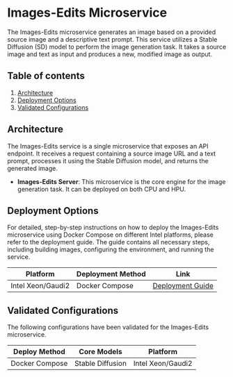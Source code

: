 # Images-Edits Microservice

The Images-Edits microservice generates an image based on a provided source image and a descriptive text prompt. This service utilizes a Stable Diffusion (SD) model to perform the image generation task. It takes a source image and text as input and produces a new, modified image as output.

## Table of contents

1.  [Architecture](#architecture)
2.  [Deployment Options](#deployment-options)
3.  [Validated Configurations](#validated-configurations)

## Architecture

The Images-Edits service is a single microservice that exposes an API endpoint. It receives a request containing a source image URL and a text prompt, processes it using the Stable Diffusion model, and returns the generated image.

- **Images-Edits Server**: This microservice is the core engine for the image generation task. It can be deployed on both CPU and HPU.

## Deployment Options

For detailed, step-by-step instructions on how to deploy the Images-Edits microservice using Docker Compose on different Intel platforms, please refer to the deployment guide. The guide contains all necessary steps, including building images, configuring the environment, and running the service.

| Platform          | Deployment Method | Link                                                       |
| ----------------- | ----------------- | ---------------------------------------------------------- |
| Intel Xeon/Gaudi2 | Docker Compose    | [Deployment Guide](../deployment/docker_compose/README.md) |

## Validated Configurations

The following configurations have been validated for the Images-Edits microservice.

| **Deploy Method** | **Core Models**  | **Platform**      |
| ----------------- | ---------------- | ----------------- |
| Docker Compose    | Stable Diffusion | Intel Xeon/Gaudi2 |
